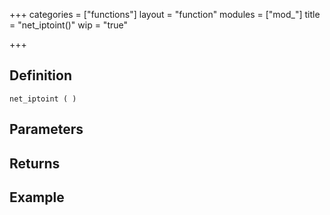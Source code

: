+++
categories = ["functions"]
layout = "function"
modules = ["mod_"]
title = "net_iptoint()"
wip = "true"

+++

## Definition

    net_iptoint ( )

## Parameters

## Returns

## Example

```
```
